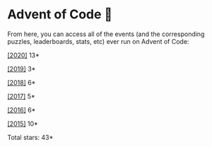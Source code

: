 # Advent of Code :christmas_tree:

From here, you can access all of the events (and the corresponding puzzles, leaderboards, stats, etc) ever run on Advent of Code:

[[2020]](https://adventofcode.com/2020) 13*

[[2019]](https://adventofcode.com/2019) 3*

[[2018]](https://adventofcode.com/2018) 6*

[[2017]](https://adventofcode.com/2017) 5*

[[2016]](https://adventofcode.com/2016) 6*

[[2015]](https://adventofcode.com/2015) 10*

Total stars: 43*